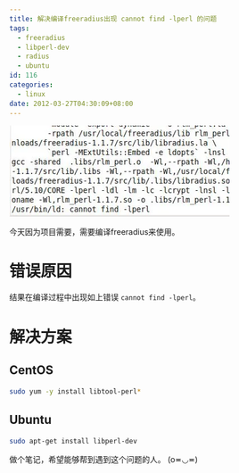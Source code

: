 ```yaml
---
title: 解决编译freeradius出现 cannot find -lperl 的问题
tags:
  - freeradius
  - libperl-dev
  - radius
  - ubuntu
id: 116
categories:
  - linux
date: 2012-03-27T04:30:09+08:00
---
```


![lperl](/wp-content/uploads/2012/03/lperl.webp#center)

今天因为项目需要，需要编译freeradius来使用。

# 错误原因
结果在编译过程中出现如上错误 `cannot find -lperl`。

# 解决方案
## CentOS
```bash
sudo yum -y install libtool-perl*
```

## Ubuntu
```bash
sudo apt-get install libperl-dev
```

做个笔记，希望能够帮到遇到这个问题的人。
(o≖◡≖)
